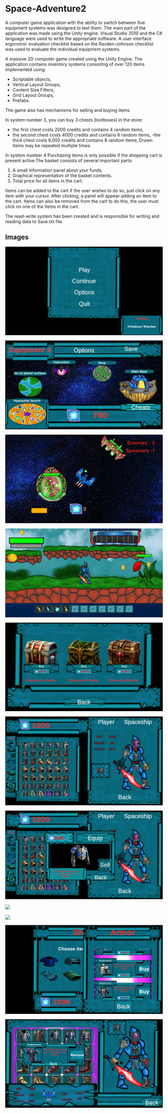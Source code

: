 # Space-Adventure2

A computer game application with the ability to switch between five equipment systems was designed to test them. The main part of the application was made using the Unity engine. Visual Studio 2019 and the C# language were used to write the appropriate software. A user interface ergonomic evaluation checklist based on the Ravden-Johnson checklist was used to evaluate the individual equipment systems.

A massive 2D computer game created using the Unity Engine. The application contains inventory systems consisting of over 120 items implemented using:
- Scriptable objects,
- Vertical Layout Groups,
- Content Size Fitters,
- Grid Layout Groups,
- Prefabs.
  
The game also has mechanisms for selling and buying items. 

In system number 3, you can buy 3 chests (lootboxes) in the store:
- the first chest costs 2000 credits and contains 4 random items,
- the second chest costs 4000 credits and contains 6 random items,
-the third chest costs 6,000 credits and contains 8 random items,
Drawn items may be repeated multiple times.


In system number 4 
Purchasing items is only possible if the shopping cart is present
active.The basket consists of several important parts:
1. A small information panel about your funds.
2. Graphical representation of the basket contents.
3. Total price for all items in the cart.

Items can be added to the cart if the user wishes to do so,
just click on any item with your cursor. After clicking, a panel will appear
adding an item to the cart.
Items can also be removed from the cart to do this, the user
must click on one of the items in the cart.

  The read-write system has been created and is responsible for writing and reading data to
Save.txt file.
## Images
![](Github_images/01_MainMenu.png)

![](Github_images/02_MainInterface.png)

![](Github_images/03_GameInfo1.png)

![](Github_images/04_System1Info3.png)

![](Github_images/05_System2Info2.png)

![](Github_images/06_System2Info6.png)

![](Github_images/07_System2Info7.png)

![](Github_images/08_System4Info17.png)

![](Github_images/09_System4Info5.png)

![](Github_images/10_System5Info3.png)

![](Github_images/11_System5Info7.png)
